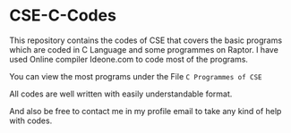 # CSE-C-Codes
This repository contains the codes of CSE that covers the basic programs which are coded in C Language and some programmes on Raptor. I have used Online compiler Ideone.com to code most of the programs.

You can view the most programs under the File ```C Programmes of CSE```

All codes are well written with easily understandable format.

And also be free to contact me in my profile email to take any kind of help with codes.
